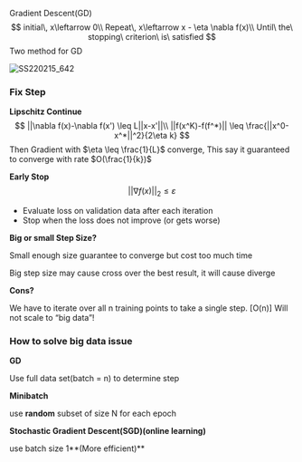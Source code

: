 Gradient Descent(GD)
$$
initial\, x\leftarrow 0\\
Repeat\, x\leftarrow x - \eta \nabla f(x)\\
Until\ the\ stopping\ criterion\ is\ satisfied
$$
Two method for GD

![SS220215_642](https://raw.githubusercontent.com/Losiyu/image-bed/master/SS220215_642.png)

### Fix Step

**Lipschitz Continue**
$$
||\nabla f(x)-\nabla f(x') \leq L||x-x'||\\
||f(x^K)-f(f^*)|| \leq \frac{||x^0-x^*||^2}{2\eta k}
$$
Then Gradient with $\eta \leq \frac{1}{L}$ converge, This say it guaranteed to converge with rate $O(\frac{1}{k})$

**Early Stop**
$$
||\nabla f(x)||_2 \leq \varepsilon
$$

- Evaluate loss on validation data after each iteration
- Stop when the loss does not improve (or gets worse)

**Big or small Step Size?**

Small enough size guarantee to converge but cost too much time

Big step size may cause cross over the best result, it will cause diverge 

**Cons?**

We have to iterate over all n training points to take a single step. [O(n)]
Will not scale to “big data”!

### How to solve big data issue

**GD** 

Use full data set(batch = n) to determine step

**Minibatch** 

use **random** subset of size N for each epoch

**Stochastic Gradient Descent(SGD)(online learning)**

use batch size 1**(More efficient)**



